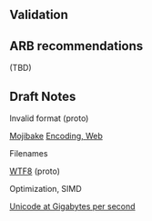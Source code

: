 ## Validation

## ARB recommendations

(TBD)

## Draft Notes

Invalid format (proto)

[Mojibake](https://en.wikipedia.org/wiki/Mojibake)
[Encoding, Web](https://encoding.spec.whatwg.org)

Filenames

[WTF8](http://simonsapin.github.io/wtf-8/) (proto)

Optimization, SIMD

[Unicode at Gigabytes per second](https://www.youtube.com/watch?v=wBBbAKGaId4)
